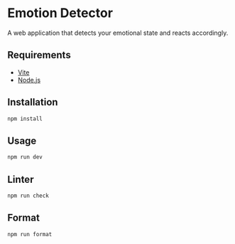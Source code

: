# Emotion Detector

A web application that detects your emotional state and reacts accordingly.

## Requirements

- [Vite](https://vitejs.dev/)
- [Node.js](https://nodejs.org/en/)

## Installation

```bash
npm install
```

## Usage

```bash
npm run dev
```

## Linter

```bash
npm run check
```

## Format

```bash
npm run format
```
